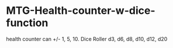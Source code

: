 # MTG-Health-counter-w-dice-function
health counter can +/- 1, 5, 10. Dice Roller d3, d6, d8, d10, d12, d20

